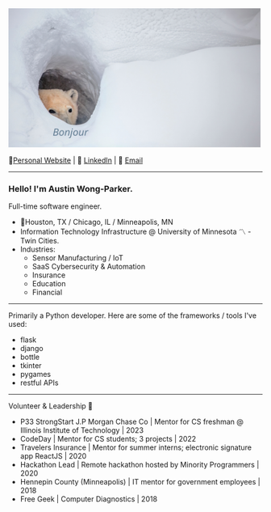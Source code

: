 <img src="/bonjour_bear_resized.jpg" width="500px" height="275px">

 🎷[Personal Website](http://www.AustinWongParker.com) | 📱 [LinkedIn](https://www.linkedin.com/in/a-w-p/) | 📧 [Email](mailto:wongparker97@gmail.com)

---

### Hello! I'm Austin Wong-Parker.
Full-time software engineer.<br/>

- 📍Houston, TX / Chicago, IL / Minneapolis, MN <br/>
- Information Technology Infrastructure @ University of Minnesota 〽️ - Twin Cities. <br/>
- Industries: <br/>
  - Sensor Manufacturing / IoT <br/>
  - SaaS Cybersecurity & Automation <br/>
  - Insurance <br/>
  - Education <br/>
  - Financial 


---

Primarily a Python developer. Here are some of the frameworks / tools I've used:
- flask
- django 
- bottle
- tkinter
- pygames
- restful APIs


---

Volunteer & Leadership 💼
- P33 StrongStart J.P Morgan Chase Co | Mentor for CS freshman @ Illinois Institute of Technology | 2023
- CodeDay | Mentor for CS students; 3 projects | 2022
- Travelers Insurance | Mentor for summer interns; electronic signature app ReactJS | 2020
- Hackathon Lead | Remote hackathon hosted by Minority Programmers | 2020
- Hennepin County (Minneapolis) | IT mentor for government employees | 2018
- Free Geek | Computer Diagnostics | 2018
